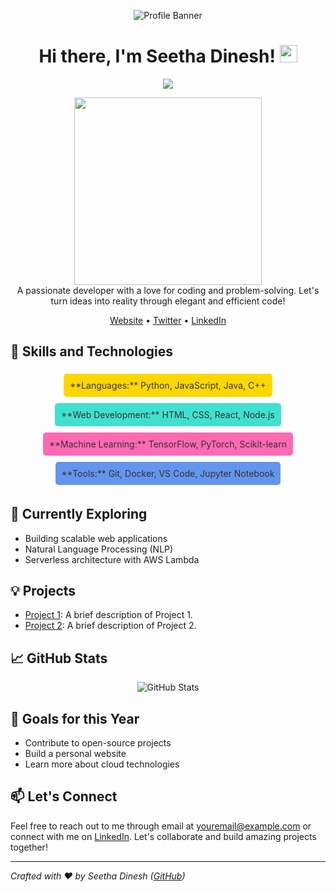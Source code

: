 <!-- Replace 'SDK142S' with your actual GitHub username -->

<!-- Profile Banner -->
<p align="center">
  <img src="https://github.com/SDK142S/SDK142S/blob/main/banner.gif" alt="Profile Banner">
</p>

<!-- Introduction -->
<h1 align="center">Hi there, I'm Seetha Dinesh! <img src="https://media.giphy.com/media/hvRJCLFzcasrR4ia7z/giphy.gif" width="28"></h1>
<p align="center">
  <a href="https://github.com/H4K3R13/readme-typing-svg">
    <img src="https://readme-typing-svg.herokuapp.com?lines=Self-taught%20Developer;Passionate about Coding;Continuous Learner&center=true&width=500&height=45&color=228B22&font=Georgia&size=30">
  </a>
</p>

<!-- Bio -->
<p align="center">
  <img src="https://github.com/SDK142S/SDK142S/blob/main/programming.gif" width="300px"><br>
  A passionate developer with a love for coding and problem-solving. Let's turn ideas into reality through elegant and efficient code!
</p>

<!-- Social Links -->
<p align="center">
  <a href="https://www.yourwebsite.com">Website</a> •
  <a href="https://twitter.com/yourtwitter">Twitter</a> •
  <a href="https://linkedin.com/in/its-me-sees">LinkedIn</a>
</p>

<!-- Skills and Technologies -->
## 🚀 Skills and Technologies

<div align="center">
  <div style="display: inline-block; background-color: #FFD700; color: #333; padding: 10px; margin: 5px; border-radius: 5px; cursor: pointer; transition: all 0.3s;">
    **Languages:** Python, JavaScript, Java, C++
  </div>
  <div style="display: inline-block; background-color: #40E0D0; color: #333; padding: 10px; margin: 5px; border-radius: 5px; cursor: pointer; transition: all 0.3s;">
    **Web Development:** HTML, CSS, React, Node.js
  </div>
  <div style="display: inline-block; background-color: #FF69B4; color: #333; padding: 10px; margin: 5px; border-radius: 5px; cursor: pointer; transition: all 0.3s;">
    **Machine Learning:** TensorFlow, PyTorch, Scikit-learn
  </div>
  <div style="display: inline-block; background-color: #6495ED; color: #333; padding: 10px; margin: 5px; border-radius: 5px; cursor: pointer; transition: all 0.3s;">
    **Tools:** Git, Docker, VS Code, Jupyter Notebook
  </div>
</div>

<!-- Hover Effect CSS -->
<style>
  div[style^="display: inline-block"] {
    transform: scale(1);
    transition: all 0.3s;
  }
  div[style^="display: inline-block"]:hover {
    transform: scale(1.05);
    box-shadow: 0 4px 8px 0 rgba(0, 0, 0, 0.2);
  }
</style>

<!-- Currently Exploring -->
## 🌱 Currently Exploring

- Building scalable web applications
- Natural Language Processing (NLP)
- Serverless architecture with AWS Lambda

<!-- Projects -->
## 💡 Projects

- [Project 1](https://github.com/SDK142S/project1): A brief description of Project 1.
- [Project 2](https://github.com/SDK142S/project2): A brief description of Project 2.

<!-- GitHub Stats -->
## 📈 GitHub Stats

<p align="center">
  <img src="https://github-readme-stats.vercel.app/api?username=SDK142S&show_icons=true&count_private=true&theme=algolia" alt="GitHub Stats">
</p>

<!-- Goals -->
## 🎯 Goals for this Year

- Contribute to open-source projects
- Build a personal website
- Learn more about cloud technologies

<!-- Contact -->
## 📫 Let's Connect

Feel free to reach out to me through email at youremail@example.com or connect with me on [LinkedIn](https://linkedin.com/in/its-me-sees). Let's collaborate and build amazing projects together!

---

_Crafted with ❤️ by Seetha Dinesh ([GitHub](https://github.com/SDK142S))_

<!-- Replace 'SDK142S' with your actual GitHub username -->
